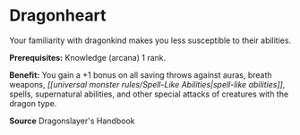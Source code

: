 ﻿---
cssclass: [feats]

---
# Dragonheart

Your familiarity with dragonkind makes you less susceptible to their abilities.

**Prerequisites:** Knowledge (arcana) 1 rank.

**Benefit:** You gain a +1 bonus on all saving throws against auras, breath weapons, _[[universal monster rules/Spell-Like Abilities|spell-like abilities]]_, spells, supernatural abilities, and other special attacks of creatures with the dragon type.

**Source** Dragonslayer's Handbook